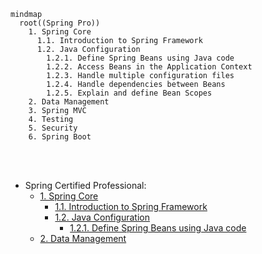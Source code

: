 ```mermaid
mindmap
  root((Spring Pro))
    1. Spring Core
      1.1. Introduction to Spring Framework
      1.2. Java Configuration
        1.2.1. Define Spring Beans using Java code 
        1.2.2. Access Beans in the Application Context
        1.2.3. Handle multiple configuration files
        1.2.4. Handle dependencies between Beans
        1.2.5. Explain and define Bean Scopes
    2. Data Management
    3. Spring MVC
    4. Testing
    5. Security
    6. Spring Boot
```

<br>
<br>

* Spring Certified Professional:
    * [1. Spring Core](../01-spring-core)
        * [1.1. Introduction to Spring Framework]()
        * [1.2. Java Configuration]()
            * [1.2.1. Define Spring Beans using Java code]()
    * [2. Data Management](../02-data-management)